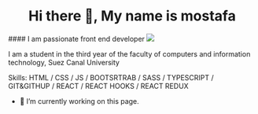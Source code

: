 <h1 align="center">Hi there 👋, My name is mostafa </h1>
#### I am passionate front end developer
<img src="https://images.pexels.com/photos/1591060/pexels-photo-1591060.jpeg?auto=compress&cs=tinysrgb&w=1600">

I am a student in the third year of the faculty of computers and information technology, Suez Canal University

Skills: HTML / CSS / JS / BOOTSRTRAB / SASS / TYPESCRIPT / GIT&GITHUP / REACT / REACT HOOKS / REACT REDUX 

- 🔭 I’m currently working on this page. 


















<!-- <h1 align="center">Hello i.m Mostafa 👋</h1> -->

<!-- <hr> -->
<!-- <p align="center">
<a align="center" href="https://www.facebook.com/tata.rayan.5"><img src="https://th.bing.com/th/id/R.c9313766815bf00fcca350116f6115a4?rik=8IfDZFHmu6w%2bvQ&pid=ImgRaw&r=0" width="50px"></a>
  <a  align="center" href="https://www.instagram.com/mostafarayan7/"> <img src="https://th.bing.com/th/id/OIP.kt3jVYscL47-xLLO8LVqEwAAAA?pid=ImgDet&rs=1" width="50px"> </a>
    <a  align="center" href="https://wa.me/+0201156581025"> <img src="https://1.bp.blogspot.com/-IGynNsb4rcs/XqiBmNkOkAI/AAAAAAAAAKQ/cuWjzBXCRC0V6ZAdEpJBWm754KPceULwACPcBGAYYCw/s1200/whatsapp-apk-android.jpg" width="50px"> </a> 
</p>

 




